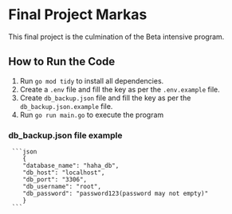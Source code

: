 # Final Project Markas

This final project is the culmination of the Beta intensive program.

## How to Run the Code

1. Run `go mod tidy` to install all dependencies.
2. Create a `.env` file and fill the key as per the `.env.example` file.
3. Create `db_backup.json` file and fill the key as per the `db_backup.json.example` file.
4. Run `go run main.go` to execute the program


### db_backup.json file example

     ```json
        {
        "database_name": "haha_db",
        "db_host": "localhost",
        "db_port": "3306",
        "db_username": "root",
        "db_password": "password123(password may not empty)"
        }
     ```
